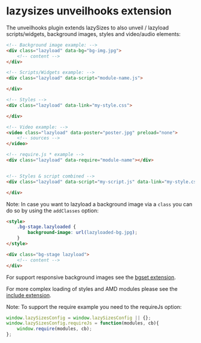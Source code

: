 # lazysizes unveilhooks extension

The unveilhooks plugin extends lazySizes to also unveil / lazyload scripts/widgets, background images, styles and video/audio elements:

```html
<!-- Background image example: -->
<div class="lazyload" data-bg="bg-img.jpg">
	<!-- content -->
</div>

<!-- Scripts/Widgets example: -->
<div class="lazyload" data-script="module-name.js">

</div>

<!-- Styles -->
<div class="lazyload" data-link="my-style.css">

</div>

<!-- Video example: -->
<video class="lazyload" data-poster="poster.jpg" preload="none">
 	<!-- sources -->
</video>

<!-- require.js * example -->
<div class="lazyload" data-require="module-name"></div>


<!-- Styles & script combined -->
<div class="lazyload" data-script="my-script.js" data-link="my-style.css">

</div>
```

Note: In case you want to lazyload a background image via a ``class`` you can do so by using the ``addClasses`` option:

```html
<style>
	.bg-stage.lazyloaded {
		background-image: url(lazyloaded-bg.jpg);
	}
</style>

<div class="bg-stage lazyload">
	<!-- content -->
</div>
```

For support responsive background images see the [bgset extension](../bgset).

For more complex loading of styles and AMD modules please see the [include extension](../include).

Note: To support the require example you need to the requireJs option:

```js
window.lazySizesConfig = window.lazySizesConfig || {};
window.lazySizesConfig.requireJs = function(modules, cb){
	window.require(modules, cb);
};
```

